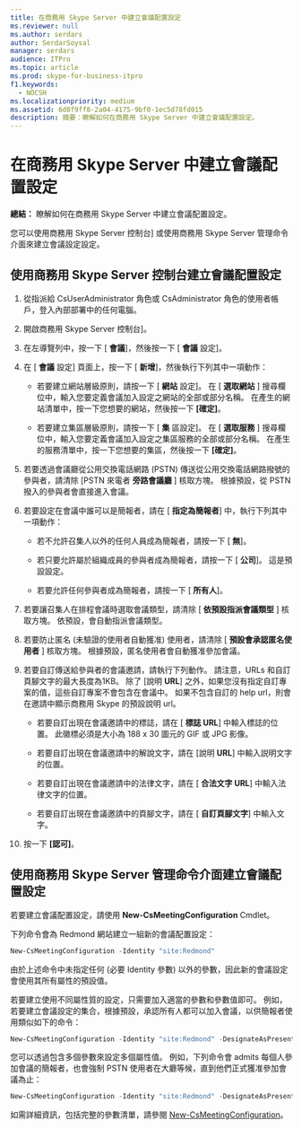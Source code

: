 ```yaml
---
title: 在商務用 Skype Server 中建立會議配置設定
ms.reviewer: null
ms.author: serdars
author: SerdarSoysal
manager: serdars
audience: ITPro
ms.topic: article
ms.prod: skype-for-business-itpro
f1.keywords:
  - NOCSH
ms.localizationpriority: medium
ms.assetid: 6d8f9ff8-2a04-4175-9bf0-1ec5d78fd015
description: 摘要：瞭解如何在商務用 Skype Server 中建立會議配置設定。
---
```


# <a name="create-meeting-configuration-settings-in-skype-for-business-server"></a>在商務用 Skype Server 中建立會議配置設定
 
**總結：** 瞭解如何在商務用 Skype Server 中建立會議配置設定。
  
您可以使用商務用 Skype Server 控制台] 或使用商務用 Skype Server 管理命令介面來建立會議設定設定。
  
## <a name="create-meeting-configuration-settings-by-using-skype-for-business-server-control-panel"></a>使用商務用 Skype Server 控制台建立會議配置設定

1. 從指派給 CsUserAdministrator 角色或 CsAdministrator 角色的使用者帳戶，登入內部部署中的任何電腦。
    
2.  開啟商務用 Skype Server 控制台]。
    
3. 在左導覽列中，按一下 [ **會議**]，然後按一下 [ **會議** 設定]。
    
4. 在 [ **會議** 設定] 頁面上，按一下 [ **新增**]，然後執行下列其中一項動作：
    
    - 若要建立網站層級原則，請按一下 [ **網站** 設定]。 在 [ **選取網站** ] 搜尋欄位中，輸入您要定義會議加入設定之網站的全部或部分名稱。 在產生的網站清單中，按一下您想要的網站，然後按一下 **[確定]**。
    
    - 若要建立集區層級原則，請按一下 [ **集** 區設定]。 在 [ **選取服務** ] 搜尋欄位中，輸入您要定義會議加入設定之集區服務的全部或部分名稱。 在產生的服務清單中，按一下您想要的集區，然後按一下 **[確定]**。
    
5. 若要透過會議廳從公用交換電話網路 (PSTN) 傳送從公用交換電話網路撥號的參與者，請清除 [PSTN 來電者 **旁路會議廳** ] 核取方塊。 根據預設，從 PSTN 撥入的參與者會直接進入會議。
    
6. 若要設定在會議中誰可以是簡報者，請在 [ **指定為簡報者**] 中，執行下列其中一項動作：
    
   - 若不允許召集人以外的任何人員成為簡報者，請按一下 [ **無**]。
    
   - 若只要允許屬於組織成員的參與者成為簡報者，請按一下 [ **公司**]。 這是預設設定。
    
   - 若要允許任何參與者成為簡報者，請按一下 [ **所有人**]。
    
7. 若要讓召集人在排程會議時選取會議類型，請清除 [ **依預設指派會議類型** ] 核取方塊。 依預設，會自動指派會議類型。
    
8. 若要防止匿名 (未驗證的使用者自動獲准) 使用者，請清除 [ **預設會承認匿名使用者** ] 核取方塊。 根據預設，匿名使用者會自動獲准參加會議。
    
9. 若要自訂傳送給參與者的會議邀請，請執行下列動作。 請注意，URLs 和自訂頁腳文字的最大長度為1KB。 除了 [說明 **URL**] 之外，如果您沒有指定自訂專案的值，這些自訂專案不會包含在會議中。 如果不包含自訂的 help url，則會在邀請中顯示商務用 Skype 的預設說明 url。 
    
   - 若要自訂出現在會議邀請中的標誌，請在 [ **標誌 URL**] 中輸入標誌的位置。 此徽標必須是大小為 188 x 30 圖元的 GIF 或 JPG 影像。 
    
   - 若要自訂出現在會議邀請中的解說文字，請在 [說明 **URL**] 中輸入説明文字的位置。
    
   - 若要自訂出現在會議邀請中的法律文字，請在 [ **合法文字 URL**] 中輸入法律文字的位置。
    
   - 若要自訂出現在會議邀請中的頁腳文字，請在 [ **自訂頁腳文字**] 中輸入文字。
    
10. 按一下 **[認可]**。
    
## <a name="create-meeting-configuration-settings-by-using-skype-for-business-server-management-shell"></a>使用商務用 Skype Server 管理命令介面建立會議配置設定

若要建立會議配置設定，請使用 **New-CsMeetingConfiguration** Cmdlet。
  
下列命令會為 Redmond 網站建立一組新的會議配置設定：
  
```PowerShell
New-CsMeetingConfiguration -Identity "site:Redmond"
```

由於上述命令中未指定任何 (必要 Identity 參數) 以外的參數，因此新的會議設定會使用其所有屬性的預設值。
  
若要建立使用不同屬性質的設定，只需要加入適當的參數和參數值即可。 例如，若要建立會議設定的集合，根據預設，承認所有人都可以加入會議，以供簡報者使用類似如下的命令：
  
```PowerShell
New-CsMeetingConfiguration -Identity "site:Redmond" -DesignateAsPresenter "Everyone"
```

您可以透過包含多個參數來設定多個屬性值。 例如，下列命令會 admits 每個人參加會議的簡報者，也會強制 PSTN 使用者在大廳等候，直到他們正式獲准參加會議為止：
  
```PowerShell
New-CsMeetingConfiguration -Identity "site:Redmond" -DesignateAsPresenter "Everyone" -PSTNUCallersBypassLobby $True
```

如需詳細資訊，包括完整的參數清單，請參閱 [New-CsMeetingConfiguration](/powershell/module/skype/new-csmeetingconfiguration?view=skype-ps)。
